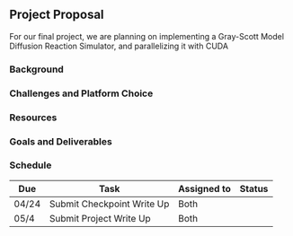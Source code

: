 ## Project Proposal
For our final project, we are planning on implementing a Gray-Scott Model Diffusion Reaction Simulator, and parallelizing it with CUDA

### Background

### Challenges and Platform Choice

### Resources

### Goals and Deliverables

### Schedule

Due   | Task                                                           | Assigned to      | Status    
------|----------------------------------------------------------------|------------------|---------
04/24 | Submit Checkpoint Write Up | Both |
05/4  | Submit Project Write Up | Both |
